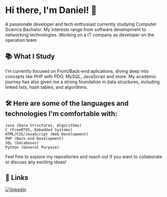 # Hi there, I'm Daniel! 👋

A passionate developer and tech enthusiast currently studying Computer Science Bachelor. My interests range from software development to networking technologies. Working on a IT company as developer on the operation team
## 📚 What I Study 

I'm currently focused on Front/Back-end aplications, diving deep into concepts like PHP with PDO, MySQL, JavaScript and more. My academic journey has also given me a strong foundation in data structures, including linked lists, hash tables, and algorithms.

## 🛠 Here are some of the languages and technologies I'm comfortable with:

    Java (Data Structures, Algorithms)
    C (FreeRTOS, Embedded Systems)
    HTML/CSS/JavaScript (Web Development)
    PHP (Back-end Development)
    SQL (Databases)
    Python (General Purpose)

Feel free to explore my repositories and reach out if you want to collaborate or discuss any exciting ideas!

## 🔗 Links
[![linkedin](https://img.shields.io/badge/linkedin-0A66C2?style=for-the-badge&logo=linkedin&logoColor=white)]([https://www.linkedin.com](https://www.linkedin.com/in/daniel-pereira-lima-199743289/)/)
